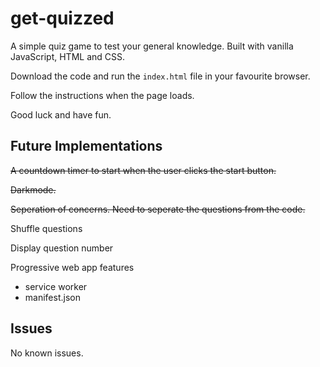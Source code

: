# get-quizzed

A simple quiz game to test your general knowledge. Built with vanilla JavaScript, HTML and CSS.

Download the code and run the ```index.html``` file in your favourite browser.

Follow the instructions when the page loads. 

Good luck and have fun.

## Future Implementations

~~A countdown timer to start when the user clicks the start button.~~

~~Darkmode.~~

~~Seperation of concerns. Need to seperate the questions from the code.~~

Shuffle questions

Display question number

Progressive web app features
 - service worker
 - manifest.json

## Issues

No known issues.

